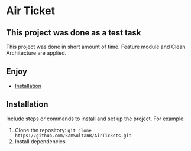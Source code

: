 # Air Ticket 

## This project was done as a test task

This project was done in short amount of time. Feature module and Clean Architecture are applied. 

## Enjoy

- [Installation](#installation)

## Installation

Include steps or commands to install and set up the project. For example:
1. Clone the repository: `git clone https://github.com/SamSultanB/AirTickets.git`
2. Install dependencies
